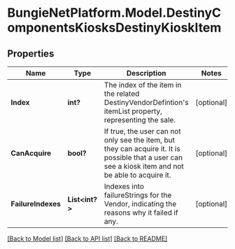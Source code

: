 # BungieNetPlatform.Model.DestinyComponentsKiosksDestinyKioskItem
## Properties

Name | Type | Description | Notes
------------ | ------------- | ------------- | -------------
**Index** | **int?** | The index of the item in the related DestinyVendorDefintion&#39;s itemList property, representing the sale. | [optional] 
**CanAcquire** | **bool?** | If true, the user can not only see the item, but they can acquire it. It is possible that a user can see a kiosk item and not be able to acquire it. | [optional] 
**FailureIndexes** | **List&lt;int?&gt;** | Indexes into failureStrings for the Vendor, indicating the reasons why it failed if any. | [optional] 

[[Back to Model list]](../README.md#documentation-for-models) [[Back to API list]](../README.md#documentation-for-api-endpoints) [[Back to README]](../README.md)

